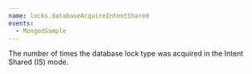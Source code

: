 ```yaml
---
name: locks.databaseAcquireIntentShared
events:
  - MongodSample
---
```


The number of times the database lock type was acquired in the Intent Shared (IS) mode.